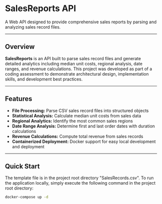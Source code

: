 # SalesReports API

A Web API designed to provide comprehensive sales reports by parsing and analyzing sales record files.

---

## Overview

**SalesReports** is an API built to parse sales record files and generate detailed analytics including median unit costs, regional analysis, date ranges, and revenue calculations. This project was developed as part of a coding assessment to demonstrate architectural design, implementation skills, and development best practices.

---

## Features

- **File Processing:** Parse CSV sales record files into structured objects  
- **Statistical Analysis:** Calculate median unit costs from sales data  
- **Regional Analytics:** Identify the most common sales regions  
- **Date Range Analysis:** Determine first and last order dates with duration calculations  
- **Revenue Calculations:** Compute total revenue from sales records  
- **Containerized Deployment:** Docker support for easy local development and deployment  

---

## Quick Start

The template file is in the project root directory "SalesRecords.csv". To run the application locally, simply execute the following command in the project root directory:

```bash
docker-compose up -d
